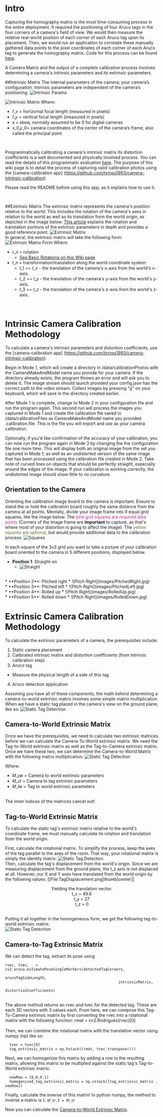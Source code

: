 # Intro
Capturing the homography matrix is the most time-consuming process in the entire deployment. It required the positioning of four Aruco tags in the four corners of a camera's field of view. We would then measure the relative real-world position of each corner of each Aruco tag upon its placement. Then, we would run an application to correlate these manually gathered data points to the pixel coordinates of each corner of each Aruco tag to generate the homography matrix. Code for this process can be found [here](https://github.com/txross1993/camera-intrinsic-calibration).

A Camera Matrix and the output of a complete calibration process involves determining a camera's intrinsic parameters and its extrinsic parameters. 

##Intrinsic Matrix
The internal parameters of the camera; your camera’s configuration. Intrinsic parameters are independent of the camera’s positioning.
![Intrinsic Params](images/IntrinsicParams.png)
<br clear=all>


![Intrinsic Matrix](images/IntrinsicMatrix.png)
Where:
* 𝑓_𝑥 = horizontal focal length (measured in pixels)
* 𝑓_𝑦 = vertical focal length (measured in pixels)
* 𝑠 = skew, normally assumed to be 0 for digital cameras
* 𝑥_0,𝑦_0= camera coordinates of the center of the camera’s frame, also called the principal point

<br clear=all>

Programmatically calibrating a camera's intrinsic matrix its distortion coefficients is a well documented and physically involved process. You can read the details of this programmatic evaluation [here](https://docs.opencv.org/2.4/modules/calib3d/doc/camera_calibration_and_3d_reconstruction.html). The purpose of this wiki page is to detail the process of capturing valid calibration photos using the [camera-calibration app] (https://github.com/txross1993/camera-intrinsic-calibration).

Please read the README before using this app, as it explains how to use it.

<br clear=all>

##Extrinsic Matrix
The extrinsic matrix represents the camera's position relative to the world. This includes the rotation of the camera's axes in relation to the world as well as its translation from the world origin, as depicted in the image below. [This article](http://ksimek.github.io/2012/08/22/extrinsic/) explains the rotation and translation portions of the extrinsic parameters in depth and provides a good reference point.
![Extrinsic Matrix](images/ExtrinsicMatrixDepiction.png)
<br clear=all>
In general, the extrinsic matrix will take the following form:
![Extrinsic Matrix Form](images/ExtrinsicMatrixForm.png)
Where:
* 𝑟_𝑛 = rotation 
  * [See Basic Rotations on this Wiki page](https://en.wikipedia.org/wiki/Rotation_matrix)
* 𝑡_𝑛 = transformation/translation along the world coordinate system
  * 𝑡_1 == 𝑡_𝑥 - the translation of the camera's x-axis from the world's x-axis.
  * 𝑡_2 == 𝑡_𝑦 - the translation of the camera's y-axis from the world's y-axis.
  * 𝑡_3 == 𝑡_𝑧 - the translation of the camera's z-axis from the world's z-axis.
<br clear=all>

# Intrinsic Camera Calibration Methodology
To calculate a camera's intrinsic parameters and distortion coefficients, use the [camera-calibration app] (https://github.com/txross1993/camera-intrinsic-calibration).


Begin in Mode 1, which will create a directory in /data/calibrationPhotos with the CameraMakeAndModel name you provide for your camera. If the directory already exists, the program throws an error and will ask you to delete it. The image stream should launch provided your config.json has the correct path to the video stream. Collect images by pressing "g" on your keyboard, which will save in the directory created earlier.

After Mode 1 is complete, change to Mode 2 in your configuration file and run the program again. This second run will process the images you captured in Mode 1 and create the calibration file saved in /data/calibrationFiles as CameraMakeAndModel name you provided .calibration.file. This is the file you will export and use as your camera calibration.

Optionally, if you'd like confirmation of the accuracy of your calibration, you can now run the program again in Mode 3 by changing the the configuration file one more time. This will display both an original image from the set you captured in Mode 1, as well as an undistorted version of the same image that has been processed using the calibration file created in Mode 2. Take note of curved lines on objects that should be perfectly straight, especially around the edges of the image. If your calibration is working correctly, the undistorted image should show little to no curvature.

## Orientation to the Camera
Orienting the calibration image board to the camera is important. Ensure to stand the or hold the calibration board roughly the same distance from the camera at all points. Mentally, divide your image frame into 9 equal grid squares, like the image below. The <font color="c424a7">pink grid squares are *required* data points</font> (Corners of the image frame are **important** to capture, as that's where most of your distortion is going to affect the image). The <font color="6d682f">yellow squares are optional</font>, but would provide additional data to the calibration process. 
![Squares](images/Roughly9EqualSquares.png)

In each square of the 3x3 grid you want to take a picture of your calibration board oriented to the camera in 5 different positions, displayed below.
* **Position 1**: Straight-on 
  * ![Straight](images/Straight.jpg)
<br clear=all>
* **Position 2**: Pitched right
  * ![Pitch Right](images/PitchedRight.jpg)
<br clear=all>
* **Position 3**: Pitched left
  * ![Pitch Right](images/PitchedLeft.jpg)
<br clear=all>
* **Position 4**: Rolled up
  * ![Pitch Right](images/RolledUp.jpg)
<br clear=all>
* **Position 5**: Rolled down
  * ![Pitch Right](images/RolledDown.jpg)
<br clear=all>

# Extrinsic Camera Calibration Methodology
To calculate the extrinsic parameters of a camera, the prerequisites include:
1. Static camera placement
2. Calibrated intrinsic matrix and distortion coefficients (from Intrinsic calibration step)
3. Aruco tag
  * Measure the physical length of a side of this tag
4. Aruco detection application

Assuming you have all of these components, the math behind determining a camera-to-world extrinsic matrix involves some simple matrix multiplication. When we have a static tag placed in the camera's view on the ground plane, like so:
![Static Tag Detection](images/StaticTagDetection.png)

## Camera-to-World Extrinsic Matrix
Once we have the prerequisites, we need to calculate two extrinsic matrices before we can calculate the Camera-To-World extrinsic matrix. We need the Tag-to-World extrinsic matrix as well as the Tag-to-Camera extrinsic matrix. Once we have these two, we can determine the Camera-to-World Matrix with the following matrix multiplication:
![Static Tag Detection](images/IndexCancellation.png)

Where: <br>
* 𝑀_𝑐𝑤 = Camera to world extrinsic parameters
* 𝑀_𝑐𝑡 = Camera to tag extrinsic parameters
* 𝑀_𝑡𝑤 = Tag to world extrinsic parameters
<br>
The inner indices of the matrices cancel out!

## Tag-to-World Extrinsic Matrix
To calculate the static tag's extrinsic matrix relative to the world's coordinate frame, we must manually calculate its rotation and translation from the world origin. 

First, calculate the rotational matrix. To simplify the process, keep the axes of the tag parallel to the axes of the room. That way, your rotational matrix is simply the identity matrix:
![Static Tag Detection](images/R.png)
<br clear=all>
Then, calculate the tag's displacement from the world's origin. Since we are measuring displacement from the ground plane, the t_z axis is not displaced at all. However, our X and Y axes have translated from the world origin by the following values:
[[File:TagDisplacement.png|thumb|center]]
<br>
<center>Yielding the translation vector:<br>
t_x = 49.6<br>
t_y = 27<br>
t_z = 0<br></center>

<br clear=all>

Putting it all together in the homogeneous form, we get the following tag-to-world extrinsic matrix:<br>
![Static Tag Detection](images/TagToWorldExtrinsicMatrix.png)

## Camera-to-Tag Extrinsic Matrix
We can detect the tag, extract its pose using 
  ```
  rvec, tvec, _ = cv2.aruco.estimatePoseSingleMarkers(detectedTagCorners, 
                                                      arucoTagSideLength, 
                                                      intrinsicMatrix, 
                                                      distortionCoefficients)
  ```

<br clear=all>
The above method returns an rvec and tvec for the detected tag. These are each 3D vectors with 3 values each. From here, we can compose this Tag-To-Camera extrinsic matrix by first converting the rvec into a rotational matrix with the following function:
  rmat = cv2.Rodrigues(rvec)[0]     
<br><br>
Then, we can combine the rotational matrix with the translation vector using numpy (np) like so:<br>
  
  ```  
    tvec = tvec[0]
    tag_extrinsic_matrix = np.hstack((rmat, tvec.transpose()))
  ```

Next, we can homogenize this matrix by adding a row to the resulting matrix, allowing this matrix to be multiplied against the static tag's Tag-to-World extrinsic matrix:

```
  newRow = [0,0,0,1]
  homogenized_tag_extrinsic_matrix = np.vstack([tag_extrinsic_matrix , newRow])
  ```

Finally, calculate the inverse of this matrix! In python numpy, the method to inverse a matrix is `I`.
  `𝑀_𝑡𝑐.I = 𝑀_𝑐𝑡`
<br>

Now you can calculate the [Camera-to-World Extrinsic Matrix](##camera-to-world-extrinsic-matrix).
